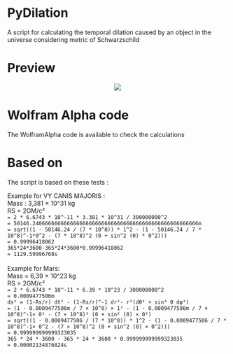 # PyDilation
A script for calculating the temporal dilation caused by an object in the universe considering metric of Schwarzschild

# Preview
<p align="center"><img src="https://image.prntscr.com/image/TrjmWMcHT7OQoG4ocEavSw.png"/></p>

# Wolfram Alpha code
The WolframAlpha code is available to check the calculations

# Based on
The script is based on these tests : 

Example for VY CANIS MAJORIS : <br/>
Mass : 3,381 × 10^31 kg<br/>
RS = 2GM/c²<br/>
`= 2 * 6.6743 * 10^-11 * 3.381 * 10^31 / 300000000^2`<br/>
`= 50146.24066666666666666666666666666666666666666666666666666m`<br/>
`= sqrt((1 - 50146.24 / (7 * 10^8)) * 1^2 - (1 - 50146.24 / 7 * 10^8)^-1*0^2 - (7 * 10^8)^2 (0 + sin^2 (0) * 0^2)))`<br/>
`= 0.99996418062`<br/>
`365*24*3600-365*24*3600*0.99996418062`<br/>
`= 1129.59996768s`<br/>
<br/>
Example for Mars:<br/>
Mass = 6,39 × 10^23 kg<br/>
RS = 2GM/c²<br/>
`= 2 * 6.6743 * 10^-11 * 6.39 * 10^23 / 300000000^2`<br/>
`= 0.0009477506m`<br/>
`ds² = (1-Rs/r) dt² - (1-Rs/r)^-1 dr²- r²(dθ² + sin² θ dφ²)`<br/>
`= (1 - 0.0009477506m / 7 × 10^8) × 1² - (1 - 0.0009477506m / 7 × 10^8)^-1× 0² - (7 × 10^8)² (0 + sin² (0) × 0²)`<br/>
`= sqrt((1 - 0.0009477506 / (7 * 10^8)) * 1^2 - (1 - 0.0009477506 / 7 * 10^8)^-1× 0^2 - (7 × 10^8)^2 (0 + sin^2 (0) × 0^2)))`<br/>
`= 0.999999999999323035`<br/>
`365 * 24 * 3600 - 365 * 24 * 3600 * 0.999999999999323035`<br/>
`= 0.00002134876824s`<br/>
